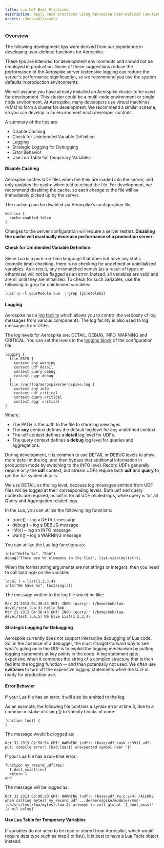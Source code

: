 ```yaml
---
title: Lua UDF Best Practices
description: Apply best practices using Aerospike User-Defined Functions with the Aerospike database
assets: /docs/udf/assets
---
```


### Overview

The following development tips were derived from our experience in developing user-defined functions for Aerospike.

These tips are intended for development environments and should not be employed in production.
Some of these suggestions reduce the performance of the Aerospike server
(extensive logging can reduce the server's performance significantly),
so we recommend you use the system defaults in production environments.

We will assume you have already installed an Aerospike cluster to be used for development. This cluster could be a multi-node environment or single node environment. At Aerospike, many developers use virtual machines (VMs) to form a cluster for development. We recommend a similar scheme, so you can develop in an environment each developer controls. 

A summary of the tips are:

- Disable Caching
- Check for Unintended Variable Definition
- Logging
- Strategic Logging for Debugging
- Error Behavior
- Use Lua Table for Temporary Variables


#### Disable Caching

Aerospike caches UDF files when the they are loaded into the server, and only updates the cache when told to reload the file. For development, we recommend disabling the cache, so each change to the file will be immediately picked up by the server.

The caching can be disabled via Aerospike's configuration file:

```
mod-lua {
  cache-enabled false
}
```

Changes to the server configuration will require a server restart. **Disabling the cache will drastically decrease performance of a
production server**.

#### Check for Unintended Variable Definition

Since Lua is a pure run-time language that does not have any static (compile time) checking, there is no checking for undefined or uninitialized variables.  As a result, any mismatched names (as a result of typos or otherwise) will not be flagged as an error.  Instead, all variables are valid and are nil until they are initialized. To check for such variables, use the following to grep for unintended variables:

```
luac -p -l yourModule.lua  | grep [gs]etGlobal
```

#### Logging

Aerospike has a [log facility](/docs/reference/serverlogmessages/) which allows you to control the verbosity of log messages from various components. The log facility is also used to log messages from UDFs.

The log levels for Aerospike are: DETAIL, DEBUG, INFO, WARNING and CRITICAL. You can set the levels in the [logging block](/docs/reference/configuration/index.html#file) of the configuration file:

```
logging {
  file PATH {
    context any warning
    context udf detail
    context query debug
    context aggr debug
  }
  file /var/log/aerospike/aerospike.log {
    context any info
    context udf critical
    context query critical
    context aggr critical
}
```

Where:

* The PATH is the path to the file to store log messages.
* The **any** context defines the default log level for any undefined context.
* The udf context defines a **detail** log level for UDFs.
* The query context defines a **debug** log level for queries and aggregations.

During development, it is common to use DETAIL or DEBUG levels to show
more detail in the log, and then bypass that additional information
in production mode by switching to the INFO level.
Record UDFs generally require only the **udf** context, but stream UDFs
require both **udf** and **query** to get the full system details.

We use DETAIL as the log level, because log messages emitted from UDF files
will be logged at their corresponding levels.
Both udf and query contexts are required, as udf is for all UDF related logs,
while query is for all Query and Aggregation related logs.

In the Lua, you can utilize the following log functions:

* trace() – log a DETAIL message
* debug() – log a DEBUG message
* info() – log an INFO message
* warn() – log a WARNING message

You can utilize the Lua log functions as:

```
info("Hello %s", "Bob")
debug("There are %d elements in the list", list.size(mylist));
```

When the format string arguments are not strings or integers,
then you need to call tostring() on the variable:

```
local l = list{1,2,3,4}
info("We have %s", tostring(l))
```

The message written to the log file would be like:

	Mar 21 2013 04:36:43 GMT: INFO (query): (/home/bob/lua-devel/test.lua:3) Hello Bob
	Mar 21 2013 04:36:43 GMT: INFO (query): (/home/bob/lua-devel/test.lua:5) We have List(1,2,3,4)

#### Strategic Logging for Debugging

Aerospike currently does not support interactive debugging of Lua code.  So, in the absence of a debugger, the most straight-forward way to see what's going on in the UDF is to exploit the logging mechanism by putting logging statements at key points in the code. A log statement gets expensive when it computes the string of a complex structure that is then fed into the logging function -- and then potentially not used.
We often use **switches** to turn off the expensive logging statements when the UDF is ready for production use. 

#### Error Behavior

If your Lua file has an error, it will also be emitted to the log.

As an example, the following file contains a syntax error at line 3,
due to a common mistake of using {} to specify blocks of code:

```
function foo() {
}
```

The message would be logged as:

```
Oct 31 2013 02:50:54 GMT: WARNING (udf): (base/udf_cask.c:391) udf-put: compile error: [bad.lua:1] unexpected symbol near '{'
```

If your Lua file has a run-time error:

```
function my_record_udf(rec)
  I_dont_exist(rec)
  return 1
end
```

The message will be logged as:

```
Oct 31 2013 03:00:20 GMT: WARNING (udf): (base/udf_rw.c:274) FAILURE when calling mytest my_record_udf ...de/aerospike/modules/mod-lua/src/test/lua/mytest.lua:2: attempt to call global 'I_dont_exist' (a nil value)
```

#### Use Lua Table for Temporary Variables
If variables do not need to be read or stored from Aerospike, which would require data type such as map() or list(), it is best to have a Lua Table object instead.

